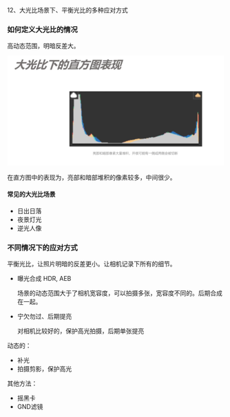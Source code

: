 12、大光比场景下、平衡光比的多种应对方式



### 如何定义大光比的情况

高动态范围，明暗反差大。

![](./images/highLightCompare.png)

在直方图中的表现为，亮部和暗部堆积的像素较多，中间很少。



#### 常见的大光比场景

+ 日出日落
+ 夜景灯光
+ 逆光人像



### 不同情况下的应对方式

平衡光比，让照片明暗的反差更小。让相机记录下所有的细节。

+ 曝光合成 HDR, AEB

  场景的动态范围大于了相机宽容度，可以拍摄多张，宽容度不同的。后期合成在一起。

  

+ 宁欠勿过、后期提亮

  对相机比较好的，保护高光拍摄，后期单张提亮

  

动态的：

+ 补光
+ 拍摄剪影，保护高光



其他方法：

+ 摇黑卡
+ GND滤镜